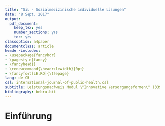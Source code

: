 ```yaml
---
title: "SiL - Sozialmedizinische individuelle Lösungen"
date: "8 Sept. 2017"
output:
  pdf_document:
    keep_tex: yes
    number_sections: yes
    toc: yes
classoption: a4paper
documentclass: article
header-includes:
- \usepackage{fancyhdr}
- \pagestyle{fancy}
- \fancyhead{}
- \renewcommand{\headrulewidth}{0pt}
- \fancyfoot[LE,RO]{\thepage}
lang: de-CH
csl: international-journal-of-public-health.csl
subtitle: Leistungsnachweis Modul \"Innovative Versorgungsformen\" (3390.17)
bibliography: bebru.bib
---
```


# Einführung

